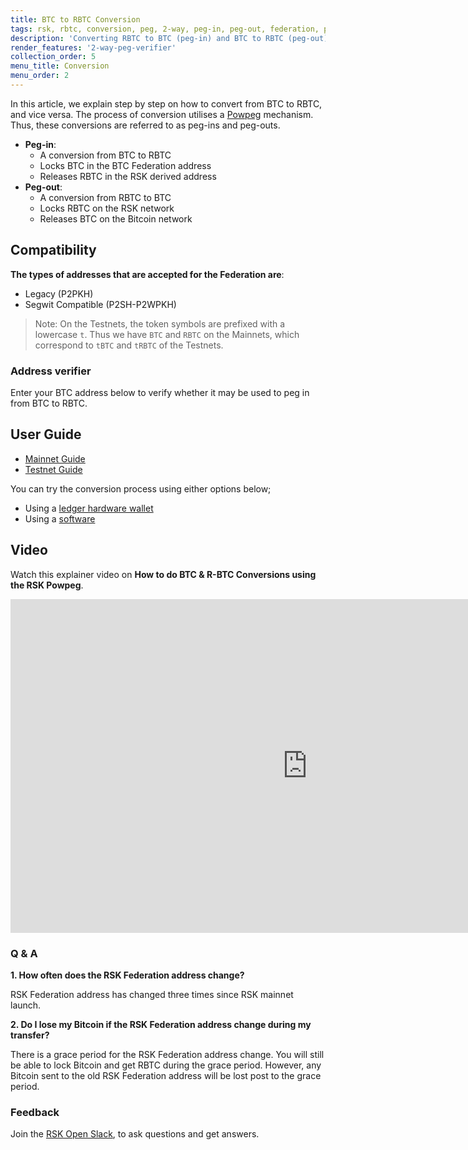 ```yaml
---
title: BTC to RBTC Conversion
tags: rsk, rbtc, conversion, peg, 2-way, peg-in, peg-out, federation, powpeg
description: 'Converting RBTC to BTC (peg-in) and BTC to RBTC (peg-out), for both Mainnet and Testnet.'
render_features: '2-way-peg-verifier'
collection_order: 5
menu_title: Conversion
menu_order: 2
---
```


In this article, we explain step by step on how to convert from BTC to RBTC, and vice versa.
The process of conversion utilises a [Powpeg](/rsk/architecture/powpeg/) mechanism. Thus, these conversions are referred to as peg-ins and peg-outs.

- **Peg-in**:
  - A conversion from BTC to RBTC
  - Locks BTC in the BTC Federation address
  - Releases RBTC in the RSK derived address
- **Peg-out**:
  - A conversion from RBTC to BTC
  - Locks RBTC on the RSK network
  - Releases BTC on the Bitcoin network

## Compatibility

**The types of addresses that are accepted for the Federation are**:
- Legacy (P2PKH)
- Segwit Compatible (P2SH-P2WPKH)

> Note: On the Testnets, the token symbols are prefixed with a lowercase `t`.
> Thus we have `BTC` and `RBTC` on the Mainnets,
> which correspond to `tBTC` and `tRBTC` of the Testnets.

### Address verifier

Enter your BTC address below to verify whether it may be used to peg in from BTC to RBTC.

[](#top "pegin-address-verifier")

## User Guide

- [Mainnet Guide](/rsk/rbtc/conversion/networks/mainnet)
- [Testnet Guide](/rsk/rbtc/conversion/networks/testnet)

You can try the conversion process using either options below;

- Using a [ledger hardware wallet](/rsk/rbtc/conversion/with-ledger)
- Using a [software](/rsk/rbtc/conversion/with-node-and-console)

## Video

Watch this explainer video on **How to do BTC & R-BTC Conversions using the RSK Powpeg**.

<div class="video-container">
  <iframe width="949" height="534" src="https://youtube.com/embed/XTpQW9Rw838" frameborder="0" allow="accelerometer; autoplay; encrypted-media; gyroscope; picture-in-picture" allowfullscreen></iframe>
</div>

### Q & A

**1. How often does the RSK Federation address change?**

RSK Federation address has changed three times since RSK mainnet launch.

**2. Do I lose my Bitcoin if the RSK Federation address change during my transfer?**

There is a grace period for the RSK Federation address change. You will still be able to lock Bitcoin and get RBTC during the grace period. However, any Bitcoin sent to the old RSK Federation address will be lost post to the grace period.

### Feedback

Join the [RSK Open Slack](https://developers.rsk.co/slack), to ask questions and get answers.
